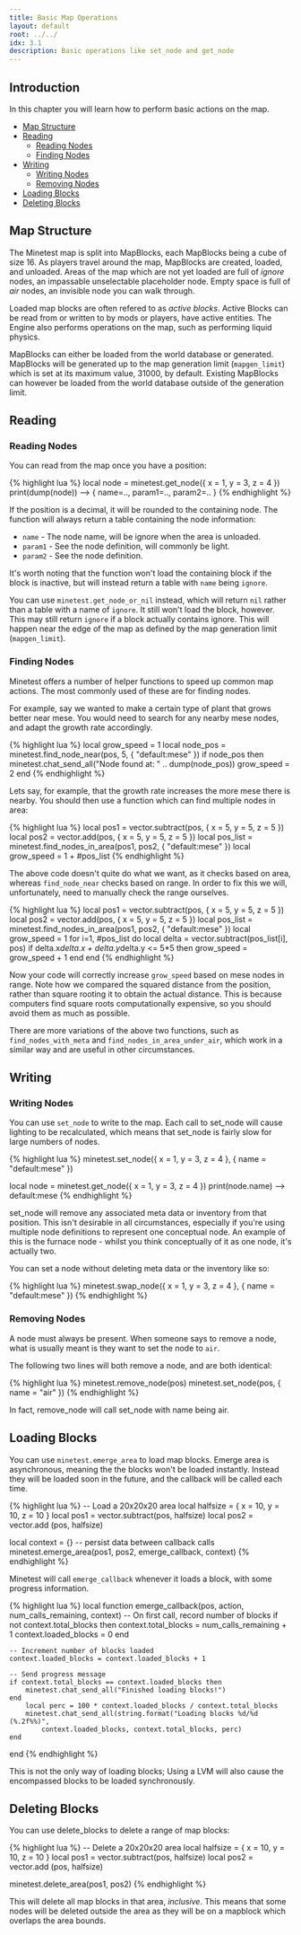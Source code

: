 ```yaml
---
title: Basic Map Operations
layout: default
root: ../../
idx: 3.1
description: Basic operations like set_node and get_node
---
```


## Introduction

In this chapter you will learn how to perform basic actions on the map.

* [Map Structure](#map-structure)
* [Reading](#reading)
    * [Reading Nodes](#reading-nodes)
    * [Finding Nodes](#finding-nodes)
* [Writing](#writing)
    * [Writing Nodes](#writing-nodes)
    * [Removing Nodes](#removing-nodes)
* [Loading Blocks](#loading-blocks)
* [Deleting Blocks](#deleting-blocks)

## Map Structure

The Minetest map is split into MapBlocks, each MapBlocks being a cube of size 16.
As players travel around the map, MapBlocks are created, loaded, and unloaded.
Areas of the map which are not yet loaded are full of *ignore* nodes, an impassable
unselectable placeholder node. Empty space is full of *air* nodes, an invisible node
you can walk through.

Loaded map blocks are often refered to as *active blocks*. Active Blocks can be
read from or written to by mods or players, have active entities. The Engine also
performs operations on the map, such as performing liquid physics.

MapBlocks can either be loaded from the world database or generated. MapBlocks
will be generated up to the map generation limit (`mapgen_limit`) which is set
at its maximum value, 31000, by default. Existing MapBlocks can however be
loaded from the world database outside of the generation limit.


<!--Multiple MapBlocks are generated at a time in groups called *MapChunks*. Each
MapChunk is by default 5x5x5<sup>1</sup> MapBlocks, which is 80x80x80 nodes.
The size of a MapChunk can change using the chunk_size setting but will always
be a cube. -->



## Reading

### Reading Nodes

You can read from the map once you have a position:

{% highlight lua %}
local node = minetest.get_node({ x = 1, y = 3, z = 4 })
print(dump(node)) --> { name=.., param1=.., param2=.. }
{% endhighlight %}

If the position is a decimal, it will be rounded to the containing node.
The function will always return a table containing the node information:

* `name` - The node name, will be ignore when the area is unloaded.
* `param1` - See the node definition, will commonly be light.
* `param2` - See the node definition.

It's worth noting that the function won't load the containing block if the block
is inactive, but will instead return a table with `name` being `ignore`.

You can use `minetest.get_node_or_nil` instead, which will return `nil` rather
than a table with a name of `ignore`. It still won't load the block, however.
This may still return `ignore` if a block actually contains ignore.
This will happen near the edge of the map as defined by the map generation
limit (`mapgen_limit`).

### Finding Nodes

Minetest offers a number of helper functions to speed up common map actions.
The most commonly used of these are for finding nodes.

For example, say we wanted to make a certain type of plant that grows
better near mese. You would need to search for any nearby mese nodes,
and adapt the growth rate accordingly.

{% highlight lua %}
local grow_speed = 1
local node_pos   = minetest.find_node_near(pos, 5, { "default:mese" })
if node_pos then
    minetest.chat_send_all("Node found at: " .. dump(node_pos))
    grow_speed = 2
end
{% endhighlight %}

Lets say, for example, that the growth rate increases the more mese there is
nearby. You should then use a function which can find multiple nodes in area:

{% highlight lua %}
local pos1       = vector.subtract(pos, { x = 5, y = 5, z = 5 })
local pos2       = vector.add(pos, { x = 5, y = 5, z = 5 })
local pos_list   = minetest.find_nodes_in_area(pos1, pos2, { "default:mese" })
local grow_speed = 1 + #pos_list
{% endhighlight %}

The above code doesn't quite do what we want, as it checks based on area, whereas
`find_node_near` checks based on range. In order to fix this we will,
unfortunately, need to manually check the range ourselves.

{% highlight lua %}
local pos1       = vector.subtract(pos, { x = 5, y = 5, z = 5 })
local pos2       = vector.add(pos, { x = 5, y = 5, z = 5 })
local pos_list   = minetest.find_nodes_in_area(pos1, pos2, { "default:mese" })
local grow_speed = 1
for i=1, #pos_list do
    local delta = vector.subtract(pos_list[i], pos)
    if delta.x*delta.x + delta.y*delta.y <= 5*5 then
        grow_speed = grow_speed + 1
    end
end
{% endhighlight %}

Now your code will correctly increase `grow_speed` based on mese nodes in range.
Note how we compared the squared distance from the position, rather than square
rooting it to obtain the actual distance. This is because computers find square
roots computationally expensive, so you should avoid them as much as possible.

There are more variations of the above two functions, such as
`find_nodes_with_meta` and `find_nodes_in_area_under_air`, which work in a
similar way and are useful in other circumstances.

## Writing

### Writing Nodes

You can use `set_node` to write to the map. Each call to set_node will cause
lighting to be recalculated, which means that set_node is fairly slow for large
numbers of nodes.

{% highlight lua %}
minetest.set_node({ x = 1, y = 3, z = 4 }, { name = "default:mese" })

local node = minetest.get_node({ x = 1, y = 3, z = 4 })
print(node.name) --> default:mese
{% endhighlight %}

set_node will remove any associated meta data or inventory from that position.
This isn't desirable in all circumstances, especially if you're using multiple
node definitions to represent one conceptual node. An example of this is the
furnace node - whilst you think conceptually of it as one node, it's actually
two.

You can set a node without deleting meta data or the inventory like so:

{% highlight lua %}
minetest.swap_node({ x = 1, y = 3, z = 4 }, { name = "default:mese" })
{% endhighlight %}

### Removing Nodes

A node must always be present. When someone says to remove a node, what
is usually meant is they want to set the node to `air`.

The following two lines will both remove a node, and are both identical:

{% highlight lua %}
minetest.remove_node(pos)
minetest.set_node(pos, { name = "air" })
{% endhighlight %}

In fact, remove_node will call set_node with name being air.

## Loading Blocks

You can use `minetest.emerge_area` to load map blocks. Emerge area is asynchronous,
meaning the the blocks won't be loaded instantly. Instead they will be loaded
soon in the future, and the callback will be called each time.

{% highlight lua %}
-- Load a 20x20x20 area
local halfsize = { x = 10, y = 10, z = 10 }
local pos1 = vector.subtract(pos, halfsize)
local pos2 = vector.add     (pos, halfsize)

local context = {} -- persist data between callback calls
minetest.emerge_area(pos1, pos2, emerge_callback, context)
{% endhighlight %}

Minetest will call `emerge_callback` whenever it loads a block, with some
progress information.

{% highlight lua %}
local function emerge_callback(pos, action, num_calls_remaining, context)
    -- On first call, record number of blocks
    if not context.total_blocks then
        context.total_blocks  = num_calls_remaining + 1
        context.loaded_blocks = 0
    end

    -- Increment number of blocks loaded
    context.loaded_blocks = context.loaded_blocks + 1

    -- Send progress message
    if context.total_blocks == context.loaded_blocks then
        minetest.chat_send_all("Finished loading blocks!")
    end
        local perc = 100 * context.loaded_blocks / context.total_blocks
        minetest.chat_send_all(string.format("Loading blocks %d/%d (%.2f%%)",
            context.loaded_blocks, context.total_blocks, perc)
    end
end
{% endhighlight %}

This is not the only way of loading blocks; Using a LVM will also cause the
encompassed blocks to be loaded synchronously.

## Deleting Blocks

You can use delete_blocks to delete a range of map blocks:

{% highlight lua %}
-- Delete a 20x20x20 area
local halfsize = { x = 10, y = 10, z = 10 }
local pos1 = vector.subtract(pos, halfsize)
local pos2 = vector.add     (pos, halfsize)

minetest.delete_area(pos1, pos2)
{% endhighlight %}

This will delete all map blocks in that area, *inclusive*. This means that some
nodes will be deleted outside the area as they will be on a mapblock which overlaps
the area bounds.

